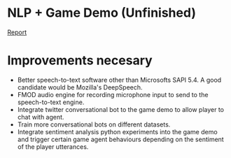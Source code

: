 # NLP + Game Demo (Unfinished)

[Report](reports/report.pdf)

# Improvements necesary

* Better speech-to-text software other than Microsofts SAPI 5.4. A good candidate would be Mozilla's DeepSpeech. 
* FMOD audio engine for recording microphone input to send to the speech-to-text engine. 
* Integrate twitter conversational bot to the game demo to allow player to chat with agent. 
* Train more conversational bots on different datasets. 
* Integrate sentiment analysis python experiments into the game demo and trigger certain game agent behaviours depending 
on the sentiment of the player utterances. 
